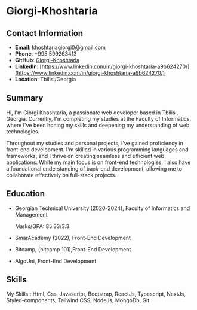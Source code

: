 # Giorgi-Khoshtaria

## Contact Information

- **Email**: khoshtariagiorgi0@gmail.com
- **Phone**: +995 599263413
- **GitHub**: [Giorgi-Khoshtaria](https://github.com/Giorgi-Khoshtaria)
- **LinkedIn**: [https://www.linkedin.com/in/giorgi-khoshtaria-a9b624270/](https://www.linkedin.com/in/giorgi-khoshtaria-a9b624270/)
- **Location**: Tbilisi/Georgia

## Summary

Hi, I'm Giorgi Khoshtaria, a passionate web developer based in Tbilisi, Georgia. Currently, I'm completing my studies at the Faculty of Informatics, where I've been honing my skills and deepening my understanding of web technologies.

Throughout my studies and personal projects, I've gained proficiency in front-end development. I'm skilled in various programming languages and frameworks, and I thrive on creating seamless and efficient web applications. While my main focus is on front-end technologies, I also have a foundational understanding of back-end development, allowing me to collaborate effectively on full-stack projects.

## Education

- Georgian Technical University (2020-2024), Faculty of Informatics and Management

  Marks/GPA: 85.33/3.3

- SmarAcademy (2022), Front-End Development
- Bitcamp, (bitcamp 101),Front-End Development
- AlgoUni, Front-End Development

## Skills

My Skills : Html, Css, Javascript, Bootstrap, ReactJs, Typescript, NextJs, Styled-components, Tailwind CSS, NodeJs,
MongoDb, Git
